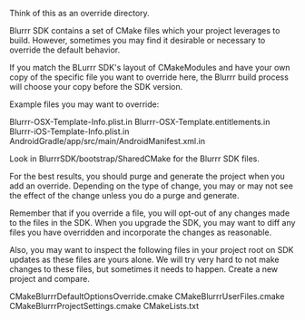 Think of this as an override directory.

Blurrr SDK contains a set of CMake files which your project leverages to build.
However, sometimes you may find it desirable or necessary to override the 
default behavior.

If you match the BLurrr SDK's layout of CMakeModules and have your own copy of 
the specific file you want to override here, the Blurrr build process will 
choose your copy before the SDK version.


Example files you may want to override:

Blurrr-OSX-Template-Info.plist.in
Blurrr-OSX-Template.entitlements.in
Blurrr-iOS-Template-Info.plist.in
AndroidGradle/app/src/main/AndroidManifest.xml.in


Look in BlurrrSDK/bootstrap/SharedCMake for the Blurrr SDK files.


For the best results, you should purge and generate the project when you add
an override. Depending on the type of change, you may or may not see the effect
of the change unless you do a purge and generate.



Remember that if you override a file, you will opt-out of any changes made to
the files in the SDK. When you upgrade the SDK, you may want to diff any files
you have overridden and incorporate the changes as reasonable.



Also, you may want to inspect the following files in your project root on 
SDK updates as these files are yours alone. We will try very hard to not make 
changes to these files, but sometimes it needs to happen. Create a new project 
and compare.

CMakeBlurrrDefaultOptionsOverride.cmake
CMakeBlurrrUserFiles.cmake
CMakeBlurrrProjectSettings.cmake
CMakeLists.txt


